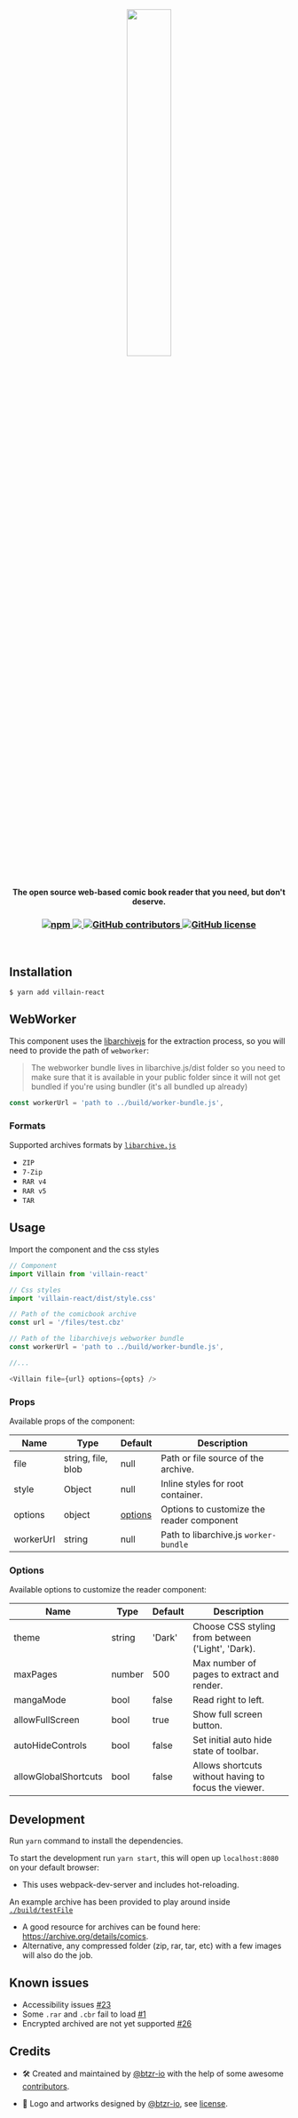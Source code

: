 <h2 align=center>
 <img width="40%" src="https://raw.githubusercontent.com/btzr-io/Villain/master/artworks/logo.svg?sanitize=true" />
</h2>

<h4 align="center">
The open source web-based comic book reader that you need, but don't deserve.
</h4>

<h3 align=center>
  <a href="https://www.npmjs.com/package/villain-react" title="dependencies status">
    <img alt="npm" src="https://img.shields.io/npm/v/villain-react">
  </a>
  <a href="https://david-dm.org/btzr-io/Villain" title="dependencies status">
    <img src="https://david-dm.org/btzr-io/Villain/status.svg"/>
  </a>
  <a href="https://github.com/btzr-io/Villain/graphs/contributors">
    <img alt="GitHub contributors" src="https://img.shields.io/github/contributors/btzr-io/Villain.svg" alt="contributors">
  </a>
 <a href="https://github.com/btzr-io/Villain/blob/master/LICENSE">
 <img alt="GitHub license" src="https://img.shields.io/github/license/btzr-io/Villain">
 </a>
</h3>


<br/>

## Installation

```shell
$ yarn add villain-react
```

## WebWorker

This component uses the [libarchivejs](https://github.com/nika-begiashvili/libarchivejs) for the extraction process,
so you will need to provide the path of `webworker`:

> The webworker bundle lives in libarchive.js/dist folder so you need to make sure that it is available in your public folder since it will not get bundled if you're using bundler (it's all bundled up already)

```js
const workerUrl = 'path to ../build/worker-bundle.js',
```
### Formats
 Supported archives formats by [`libarchive.js`](https://github.com/nika-begiashvili/libarchivejs)
  - `ZIP`
  - `7-Zip`
  - `RAR v4`
  - `RAR v5`
  - `TAR`

## Usage

Import the component and the css styles

```js
// Component
import Villain from 'villain-react'

// Css styles
import 'villain-react/dist/style.css'

// Path of the comicbook archive
const url = '/files/test.cbz'

// Path of the libarchivejs webworker bundle
const workerUrl = 'path to ../build/worker-bundle.js',

//...

<Villain file={url} options={opts} />
```
### Props

Available props of the component:

| Name      | Type               | Default             | Description                           |
| ----------| ------------------ | ------------------- | ------------------------------------- |
| file      | string, file, blob | null                | Path or file source of the archive.   |
| style     | Object             | null                | Inline styles for root container.     |
| options   | object             | [options](https://github.com/btzr-io/Villain#options) | Options to customize the reader component   |
| workerUrl | string             | null                | Path to libarchive.js `worker-bundle` |

### Options

Available options to customize the reader component:

| Name                 | Type   | Default | Description                                          |
| -------------------- | ------ | ------- | ---------------------------------------------------- |
| theme                | string | 'Dark'  | Choose CSS styling from between ('Light', 'Dark).    |
| maxPages             | number | 500     | Max number of pages to extract and render.           |
| mangaMode            | bool   | false   | Read right to left.                                  |
| allowFullScreen      | bool   | true    | Show full screen button.                             |
| autoHideControls     | bool   | false   | Set initial auto hide state of toolbar.              |
| allowGlobalShortcuts | bool   | false   | Allows shortcuts without having to focus the viewer. |

## Development

Run `yarn` command to install the dependencies.

To start the development run `yarn start`, this will open up `localhost:8080` on your default browser:

- This uses webpack-dev-server and includes hot-reloading.

An example archive has been provided to play around inside [`./build/testFile`](https://github.com/btzr-io/Villain/tree/master/build/testFile)

- A good resource for archives can be found here: https://archive.org/details/comics.
- Alternative, any compressed folder (zip, rar, tar, etc) with a few images will also do the job.

## Known issues  
- Accessibility issues [#23](https://github.com/btzr-io/Villain/issues/23)
- Some `.rar` and `.cbr` fail to load [#1](https://github.com/btzr-io/Villain/issues/1)
- Encrypted archived are not yet supported [#26](https://github.com/btzr-io/Villain/issues/26)

## Credits

- :hammer_and_wrench: Created and maintained by [@btzr-io](https://github.com/btzr-io) with the help of some awesome [contributors](https://github.com/btzr-io/Villain/graphs/contributors).

- :art: Logo and artworks designed by [@btzr-io](https://github.com/btzr-io), see [license](https://github.com/btzr-io/Villain/blob/master/artworks/ARTWORKS_LICENSE.md).
